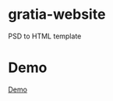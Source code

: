 # gratia-website
PSD to HTML template

# Demo

[Demo](https://kam773.github.io/gratia/dist/index.html)


